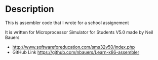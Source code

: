 # Description
This is assembler code that I wrote for a school assignement

It is written for Microprocessor Simulator for Students V5.0 made by Neil Bauers
+ http://www.softwareforeducation.com/sms32v50/index.php
+ GitHub Link https://github.com/nbauers/Learn-x86-assembler
